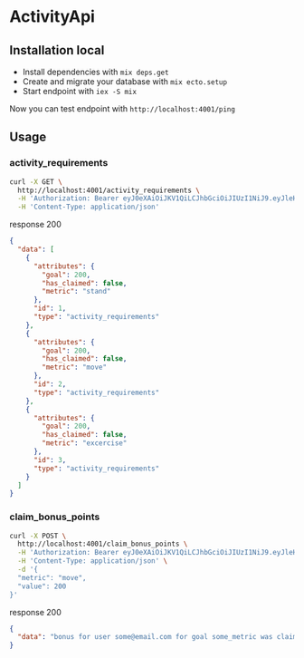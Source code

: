 # ActivityApi

## Installation local

- Install dependencies with `mix deps.get`
- Create and migrate your database with `mix ecto.setup`
- Start endpoint with `iex -S mix`

Now you can test endpoint with `http://localhost:4001/ping`

## Usage

### activity_requirements

```bash
curl -X GET \
  http://localhost:4001/activity_requirements \
  -H 'Authorization: Bearer eyJ0eXAiOiJKV1QiLCJhbGciOiJIUzI1NiJ9.eyJleHAiOjE1NTc4MzE3NjEsInN1YiI6NzcsInR5cGUiOiJhY2Nlc3MifQ.dXy53Ehxkrdp-F6TrK9IF2pvKbRx4QybwvhdV1W_fcU' \
  -H 'Content-Type: application/json'
```

response 200

```json
{
  "data": [
    {
      "attributes": {
        "goal": 200,
        "has_claimed": false,
        "metric": "stand"
      },
      "id": 1,
      "type": "activity_requirements"
    },
    {
      "attributes": {
        "goal": 200,
        "has_claimed": false,
        "metric": "move"
      },
      "id": 2,
      "type": "activity_requirements"
    },
    {
      "attributes": {
        "goal": 200,
        "has_claimed": false,
        "metric": "excercise"
      },
      "id": 3,
      "type": "activity_requirements"
    }
  ]
}
```

### claim_bonus_points

```bash
curl -X POST \
  http://localhost:4001/claim_bonus_points \
  -H 'Authorization: Bearer eyJ0eXAiOiJKV1QiLCJhbGciOiJIUzI1NiJ9.eyJleHAiOjE1NTc5ODc0OTAsInN1YiI6NzcsInR5cGUiOiJhY2Nlc3MifQ.5BJg7w29NWM5c0TfDGkkHuYz0LeJgNTipmNHKXsENWQ' \
  -H 'Content-Type: application/json' \
  -d '{
  "metric": "move",
  "value": 200
}'
```

response 200

```json
{
  "data": "bonus for user some@email.com for goal some_metric was claimed"
}
```
